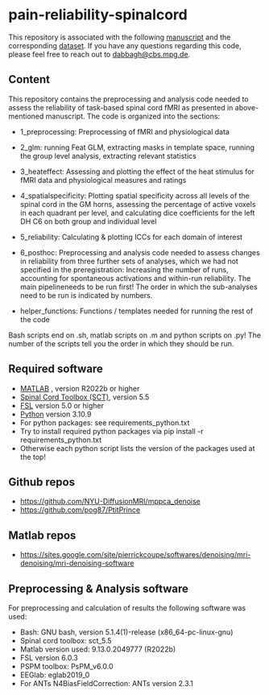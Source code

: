 # pain-reliability-spinalcord
This repository is associated with the following [manuscript](https://www.biorxiv.org/content/10.1101/2023.12.22.572825v1) and the corresponding [dataset](https://openneuro.org/datasets/ds004926). If you have any questions regarding this code, please feel free to reach out to dabbagh@cbs.mpg.de.

## Content
This repository contains the preprocessing and analysis code needed to assess the reliability of task-based spinal cord fMRI as presented in above-mentioned manuscript. The code is organized into the sections: 
* 1_preprocessing: Preprocessing of fMRI and physiological data
* 2_glm: running Feat GLM, extracting masks in template space, running the group level analysis, extracting relevant statistics
* 3_heateffect: Assessing and plotting the effect of the heat stimulus for fMRI data and physiological measures and ratings
* 4_spatialspecificity: Plotting spatial specificity across all levels of the spinal cord in the GM horns, assessing the percentage of active voxels in each quadrant per level, and calculating dice coefficients for the left DH C6 on both group and individual level
* 5_reliability: Calculating & plotting ICCs for each domain of interest
* 6_posthoc: Preprocessing and analysis code needed to assess changes in reliability from three further sets of analyses, which we had not specified in the preregistration: Increasing the number of runs, accounting for spontaneous activations and within-run reliability. The main pipelineneeds to be run first! The order in which the sub-analyses need to be run is indicated by numbers.

* helper_functions: Functions / templates needed for running the rest of the code

Bash scripts end on .sh, matlab scripts on .m and python scripts on .py! The number of the scripts tell you the order in which they should be run.

## Required software
* [MATLAB](https://de.mathworks.com/products/matlab.html) , version R2022b or higher
* [Spinal Cord Toolbox (SCT)](https://spinalcordtoolbox.com/index.html), version 5.5
* [FSL](https://fsl.fmrib.ox.ac.uk/fsl/fslwiki/FSL) version 5.0 or higher
* [Python](https://www.python.org/) version 3.10.9
* For python packages: see requirements_python.txt
* Try to install required python packages via pip install -r requirements_python.txt
* Otherwise  each python script lists the version of the packages used at the top!

## Github repos
* https://github.com/NYU-DiffusionMRI/mppca_denoise
* https://github.com/pog87/PtitPrince

## Matlab repos
* https://sites.google.com/site/pierrickcoupe/softwares/denoising/mri-denoising/mri-denoising-software

## Preprocessing & Analysis software
For preprocessing and calculation of results the following software was used:
* Bash: GNU bash, version 5.1.4(1)-release (x86_64-pc-linux-gnu)
* Spinal cord toolbox: sct_5.5
* Matlab version used: 9.13.0.2049777 (R2022b)
* FSL version 6.0.3
* PSPM toolbox: PsPM_v6.0.0
* EEGlab: eglab2019_0
* For ANTs N4BiasFieldCorrection: ANTs version 2.3.1

